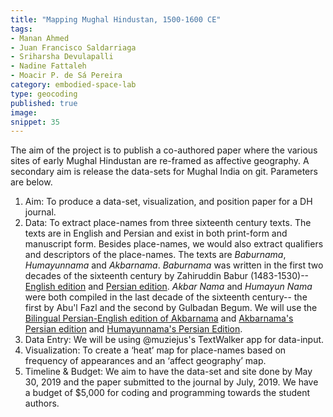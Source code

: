 ```yaml
---
title: "Mapping Mughal Hindustan, 1500-1600 CE"
tags:
- Manan Ahmed
- Juan Francisco Saldarriaga
- Sriharsha Devulapalli
- Nadine Fattaleh
- Moacir P. de Sá Pereira
category: embodied-space-lab
type: geocoding
published: true
image:
snippet: 35
---
```


The aim of the project is to publish a co-authored paper where the various
sites of early Mughal Hindustan are re-framed as affective geography. A
secondary aim is release the data-sets for Mughal India on git. Parameters are
below.

1. Aim: To produce a data-set, visualization, and position paper for a DH journal.
2. Data: To extract place-names from three sixteenth century texts. 
The texts are in English and Persian and exist in both print-form and manuscript form. 
Besides place-names, we would also extract qualifiers and descriptors of the place-names. The texts are *Baburnama*, *Humayunnama* and *Akbarnama*. 
*Baburnama* was written in the first two decades of the sixteenth century by Zahiruddin Babur (1483-1530)-- [English edition](http://www.worldcat.org/title/baburnama/oclc/855672100?referer=di&ht=edition) and [Persian edition](http://www.worldcat.org/title/baburnama-baburname-cagatayca-asli-abdurrahim-hanhananin-farsca-tercumesi-ve-ingilizcesi-baburnama-chaghatay-turkish-text-with-abdul-rahim-khankhanans-persian-translation/oclc/862305195?ht=edition&referer=di). *Akbar Nama* and *Humayun Nama* were both compiled in the last decade of the sixteenth century-- the first by Abu'l Fazl and the second by Gulbadan Begum. We will use the [Bilingual Persian-English edition of Akbarnama](http://www.worldcat.org/title/history-of-akbar-volume-1/oclc/913097580&referer=brief_results)
and [Akbarnama's Persian edition](http://www.worldcat.org/title/akbar-namah/oclc/20497880&referer=brief_results) and [Humayunnama's Persian Edition](https://www.worldcat.org/title/gulbadannamah/oclc/63181048&referer=brief_result).
3. Data Entry: We will be using @muziejus's TextWalker app for data-input.
4. Visualization: To create a ‘heat’ map for place-names based on frequency of appearances and an ‘affect geography’ map.
5. Timeline & Budget: We aim to have the data-set and site done by May 30, 2019 and the paper submitted to the journal by July, 2019. We have a budget of $5,000 for coding and programming towards the student authors.
